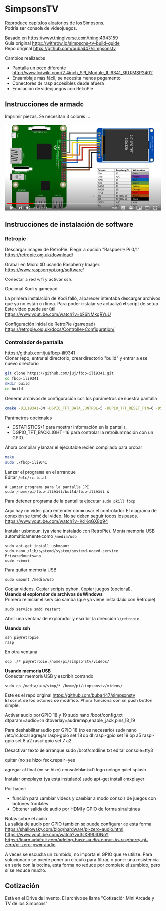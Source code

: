 # SimpsonsTV

Reproduce capítulos aleatorios de los Simpsons.  
Podría ser consola de videojuegos.  

Basado en https://www.thingiverse.com/thing:4943159  
Guía original https://withrow.io/simpsons-tv-build-guide  
Repo original https://github.com/buba447/simpsonstv  

Cambios realizados
- Pantalla un poco diferente http://www.lcdwiki.com/2.4inch_SPI_Module_ILI9341_SKU:MSP2402
- Ensamblaje más fácil, se necesita menos pegamento
- Conectores de rasp accesibles desde afuera
- Emulación de videojuegos con RetroPie

## Instrucciones de armado
Imprimir piezas. Se necesitan 3 colores ...

![diagrama de conexiones rasp y pantalla](conexiones_pantalla.png)

## Instrucciones de instalación de software

### Retropie
Descargar imagen de RetroPie. Elegir la opción "Raspberry Pi 0/1"  
https://retropie.org.uk/download/  

Grabar en Micro SD usando Raspberry Imager.  
https://www.raspberrypi.org/software/  

Conectar a red wifi y activar ssh.

Opcional Kodi y gamepad  

La primera instalación de Kodi falló, al parecer intentaba descargar archivos que ya no están en línea.
Para poder instalar se actualizó el script de setup.  
Este video puede ser útil  
https://www.youtube.com/watch?v=bR6NMkgRYuU

Configuración inicial de RetroPie (gamepad)
https://retropie.org.uk/docs/Controller-Configuration/

### Controlador de pantalla  
https://github.com/juj/fbcp-ili9341  
Clonar repo, entrar al directorio, crear directorio "build" y entrar a ese nuevo directorio
```bash
git clone https://github.com/juj/fbcp-ili9341.git
cd fbcp-ili9341
mkdir build
cd build
```

Generar archivos de configuración con los parámetros de nuestra pantalla
```bash
cmake -DILI9341=ON -DGPIO_TFT_DATA_CONTROL=5 -DGPIO_TFT_RESET_PIN=6 -DSPI_BUS_CLOCK_DIVISOR=6 -DSTATISTICS=0 ..
```

Parámetros opcionales
- DSTATISTICS=1 para mostrar información en la pantalla.
- DGPIO_TFT_BACKLIGHT=16 para controlar la retroiluminación con un GPIO.

Ahora compilar y lanzar el ejecutable recién compilado para probar
```bash
make
sudo ./fbcp-ili9341
```

Lanzar el programa en el arranque  
Editar `/etc/rc.local`
```
# Lanzar programa para la pantalla SPI
sudo /home/pi/fbcp-ili9341/build/fbcp-ili9341 &
```

Para detener programa de la pantallita ejecutar `sudo pkill fbcp`

Aquí hay un video para entender cómo usar el controlador. El diagrama de conexión se tomó del video. No se deben seguir todos los pasos.  
https://www.youtube.com/watch?v=KciKqGX8g94  

Instalar usbmount (ya viene instalado con RetroPie). Monta memoria USB automáticamente como `/media/usb`
```
sudo apt-get install usbmount
sudo nano /lib/systemd/system/systemd-udevd.service
PrivateMounts=no
sudo reboot
```

Para quitar memoria USB
```
sudo umount /media/usb
```

Copiar videos. Copiar scripts pyhon. Copiar juegos (opcional).  
**Usando el explorador de archivos de Windows**  
Primero reiniciar el servicio samba (que ya viene instaldado con Retropie)  
```
sudo service smbd restart
```
Abrir una ventana de explorador y escribir la dirección `\\retropie`  

**Usando ssh**
```
ssh pi@retropie
rasp
```
En otra ventana
```
scp ./* pi@retropie:/home/pi/simpsonstv/videos/
```

**Usando memoria USB**  
Conectar memoria USB y escribir comando
```
sudo cp /media/usb/simp/* /home/pi/simpsonstv/videos/
```

Este es el repo original https://github.com/buba447/simpsonstv  
El script de los botones se modificó. Ahora funciona con un push button simple.   

Activar audio por GPIO 18 y 19
sudo nano /boot/config.txt 
dtparam=audio=on
dtoverlay=audremap,enable_jack,pins_18_19

Para deshabilitar audio por GPIO 18 (no es necesario)
sudo nano /etc/rc.local
agregar
raspi-gpio set 18 op dl
raspi-gpio set 19 op a5 
raspi-gpio set 8 a2
raspi-gpio set 7 a2

Desactivar texto de arranque
sudo /boot/cmdline.txt
editar
console=tty3

quitar (no se hizo)
fsck.repair=yes

agregar al final (no se hizo)
consoleblank=0 logo.nologo quiet splash

Instalar omxplayer (ya está instalado)
sudo apt-get install omxplayer

Por hacer:
- función para cambiar videos y cambiar a modo consola de juegos con botones frontales.
- Obtener salida de audio por HDMI y GPIO de forma simultánea

Notas sobre el audio  
La salida de audio por GPIO también se puede configurar de esta forma  
https://shallowsky.com/blog/hardware/pi-zero-audio.html  
https://www.youtube.com/watch?v=3pXB90IDNoY  
https://learn.adafruit.com/adding-basic-audio-ouput-to-raspberry-pi-zero/pi-zero-pwm-audio  

A veces se escucha un zumbido, no importa el GPIO que se utilize. Para solucionarlo se puede poner un circuito para filtrar, o poner una resistencia en serie con la bocina, esta forma no reduce por completo el zumbido, pero sí se reduce mucho.

## Cotización
Está en el Drive de Invento. El archivo se llama "Cotización Mini Arcade y TV de los Simpsons"

